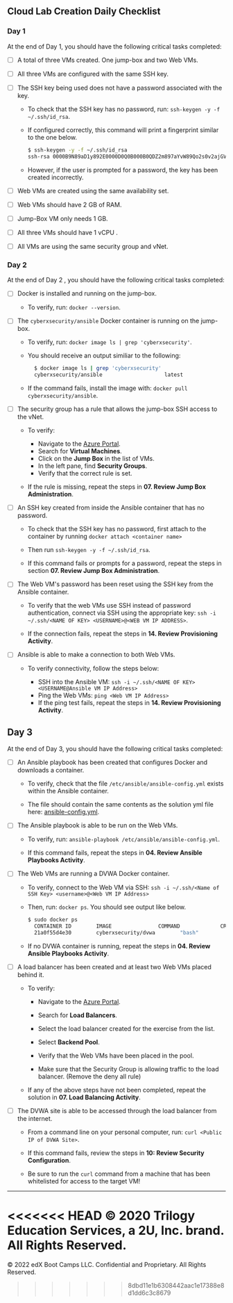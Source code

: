 ## Cloud Lab Creation Daily Checklist

### Day 1

At the end of Day 1, you should have the following critical tasks completed:

- [ ] A total of three VMs created. One jump-box and two Web VMs.

- [ ] All three VMs are configured with the same SSH key.

- [ ] The SSH key being used does not have a password associated with the key.

  - To check that the SSH key has no password, run: `ssh-keygen -y -f ~/.ssh/id_rsa`.

  - If configured correctly, this command will print a fingerprint similar to the one below.
    
    ```bash
    $ ssh-keygen -y -f ~/.ssh/id_rsa
    ssh-rsa 0000B9N89aD1y892E0000D0Q0B000B0QDZ2m897aYvW89Qo2s0v2ajGViQgxWw0i5nyE89O8989gRfJ10QHaQhnKxUBQPkTX6/9+ykv6mKqFQPl9g7M6Suo2ISfadt+QLbskqJ89Oa8SgKykDRgL/0fgm4kRFDrFZ0U0FX71+D028LZDPNIQkYEygZMo8q7Dixl0KLSq+uGahNK9DZhPqRO2qdhxVTU52uQ289H8989RF+Oy1RnqQh89DM7UjKZubUU0K6x50DpTmF9+gBIpy2UWbgQ5KItuK5187NXvw8i89ybSoIXEq/NiqEFSaBEUW6Q2xDdSYUKJx6nsaD4WVSnS89U9TTlWSW64F2OWIaujULPUL5GWx6vDITEVNwblLP
    ```

  - However, if the user is prompted for a password, the key has been created incorrectly.

- [ ] Web VMs are created using the same availability set.

- [ ] Web VMs should have 2 GB of RAM.

- [ ] Jump-Box VM only needs 1 GB.

- [ ] All three VMs should have 1 vCPU .

- [ ] All VMs are using the same security group and vNet.

### Day 2

At the end of Day 2 , you should have the following critical tasks completed:

- [ ] Docker is installed and running on the jump-box.
  
  - To verify, run: `docker --version`.

- [ ] The `cyberxsecurity/ansible` Docker container is running on the jump-box.

  - To verify, run: `docker image ls | grep 'cyberxsecurity'`.  

  - You should receive an output similiar to the following:

    ```bash
      $ docker image ls | grep 'cyberxsecurity'
      cyberxsecurity/ansible                    latest              30b40da30088        6 months ago       174MB

    ```
  - If the command fails, install the image with: `docker pull cyberxsecurity/ansible`.

- [ ] The security group has a rule that allows the jump-box SSH access to the vNet.

  - To verify:

    - Navigate to the [Azure Portal](https://portal.azure.com).
    - Search for **Virtual Machines**.
    - Click on the **Jump Box** in the list of VMs.
    - In the left pane, find **Security Groups**.
    - Verify that the correct rule is set.

  - If the rule is missing, repeat the steps in  **07. Review Jump Box Administration**.

- [ ] An SSH key created from inside the Ansible container that has no password.

   - To check that the SSH key has no password, first attach to the container by running `docker attach <container name>`
  
   - Then run `ssh-keygen -y -f ~/.ssh/id_rsa`.
  
   - If this command fails or prompts for a password, repeat the steps in section **07. Review Jump Box Administration**.


- [ ] The Web VM's password has been reset using the SSH key from the Ansible container.

   - To verify that the web VMs use SSH instead of password authentication, connect via SSH using the appropriate key: `ssh -i ~/.ssh/<NAME OF KEY> <USERNAME>@<WEB VM IP ADDRESS>`.

   - If the connection fails, repeat the steps in  **14. Review Provisioning Activity**.

- [ ] Ansible is able to make a connection to both Web VMs.

  - To verify connectivity, follow the steps below:

    - SSH into the Ansible VM: `ssh -i ~/.ssh/<NAME OF KEY> <USERNAME@Ansible VM IP Address>`
    - Ping the Web VMs: `ping <Web VM IP Address>`
    - If the ping test fails, repeat the steps in **14. Review Provisioning Activity**.

## Day 3

At the end of Day 3, you should have the following critical tasks completed:

- [ ] An Ansible playbook has been created that configures Docker and downloads a container.

    - To verify, check that the file `/etc/ansible/ansible-config.yml` exists within the Ansible container.

    - The file should contain the same contents as the solution yml file here: [ansible-config.yml](../3/Activities/03_Ansible_Playbooks/Solved/ansible-config.yml).

- [ ] The Ansible playbook is able to be run on the Web VMs.

    - To verify, run: `ansible-playbook /etc/ansible/ansible-config.yml`.

    - If this command fails, repeat the steps in  **04. Review Ansible Playbooks Activity**.

- [ ] The Web VMs are running a DVWA Docker container.

    - To verify, connect to the Web VM via SSH: `ssh -i ~/.ssh/<Name of SSH Key> <username>@<Web VM IP Address>`

    - Then, run: `docker ps`. You should see output like below.
      ```bash
      $ sudo docker ps
        CONTAINER ID        IMAGE               COMMAND             CREATED             STATUS              PORTS               NAMES
        21a0f55d4e30        cyberxsecurity/dvwa        "bash"              6 weeks ago         Up 3 seconds      
      ```
    - If no DVWA container is running, repeat the steps in  **04. Review Ansible Playbooks Activity**.

- [ ] A load  balancer has been created and at least two Web VMs placed behind it.
    - To verify:

      - Navigate to the [Azure Portal](https://portal.azure.com).

      - Search for **Load Balancers**.

      - Select the load balancer created for the exercise from the list.

      - Select **Backend Pool**.

      - Verify that the Web VMs have been placed in the pool.

      - Make sure that the Security Group is allowing traffic to the load balancer. (Remove the deny all rule)

    - If any of the above steps have not been completed, repeat the solution in **07. Load Balancing Activity**.

- [ ] The DVWA site is able to be accessed through the load balancer from the internet.

  - From a command line on your personal computer, run: `curl <Public IP of DVWA Site>`.

  - If this command fails, review the steps in  **10: Review Security Configuration**.
  
  - Be sure to run the `curl` command from a machine that has been whitelisted for access to the target VM!

---

<<<<<<< HEAD
© 2020 Trilogy Education Services, a 2U, Inc. brand. All Rights Reserved.
=======
© 2022 edX Boot Camps LLC. Confidential and Proprietary. All Rights Reserved.
>>>>>>> 8dbd11e1b6308442aac1e17388e8d1dd6c3c8679

